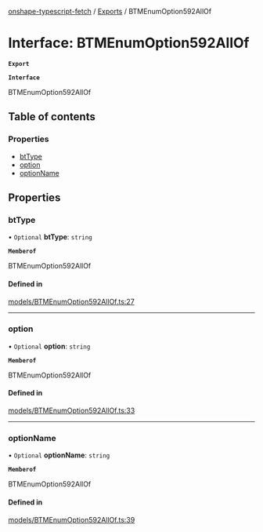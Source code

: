 [onshape-typescript-fetch](../README.md) / [Exports](../modules.md) / BTMEnumOption592AllOf

# Interface: BTMEnumOption592AllOf

**`Export`**

**`Interface`**

BTMEnumOption592AllOf

## Table of contents

### Properties

- [btType](BTMEnumOption592AllOf.md#bttype)
- [option](BTMEnumOption592AllOf.md#option)
- [optionName](BTMEnumOption592AllOf.md#optionname)

## Properties

### btType

• `Optional` **btType**: `string`

**`Memberof`**

BTMEnumOption592AllOf

#### Defined in

[models/BTMEnumOption592AllOf.ts:27](https://github.com/toebes/onshape-typescript-fetch/blob/3e11ae1/models/BTMEnumOption592AllOf.ts#L27)

___

### option

• `Optional` **option**: `string`

**`Memberof`**

BTMEnumOption592AllOf

#### Defined in

[models/BTMEnumOption592AllOf.ts:33](https://github.com/toebes/onshape-typescript-fetch/blob/3e11ae1/models/BTMEnumOption592AllOf.ts#L33)

___

### optionName

• `Optional` **optionName**: `string`

**`Memberof`**

BTMEnumOption592AllOf

#### Defined in

[models/BTMEnumOption592AllOf.ts:39](https://github.com/toebes/onshape-typescript-fetch/blob/3e11ae1/models/BTMEnumOption592AllOf.ts#L39)
